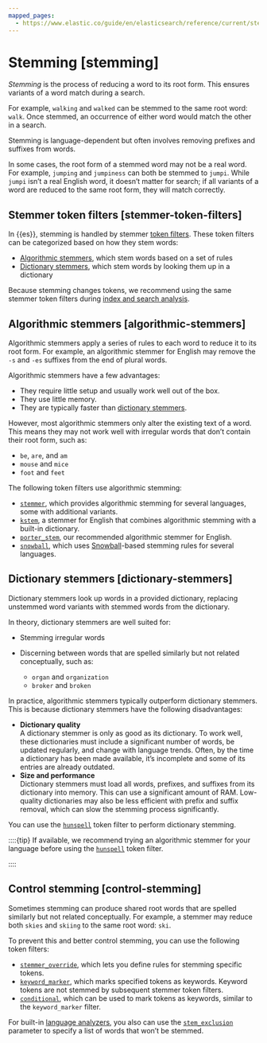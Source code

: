 ```yaml
---
mapped_pages:
  - https://www.elastic.co/guide/en/elasticsearch/reference/current/stemming.html
---
```


# Stemming [stemming]

*Stemming* is the process of reducing a word to its root form. This ensures variants of a word match during a search.

For example, `walking` and `walked` can be stemmed to the same root word: `walk`. Once stemmed, an occurrence of either word would match the other in a search.

Stemming is language-dependent but often involves removing prefixes and suffixes from words.

In some cases, the root form of a stemmed word may not be a real word. For example, `jumping` and `jumpiness` can both be stemmed to `jumpi`. While `jumpi` isn’t a real English word, it doesn’t matter for search; if all variants of a word are reduced to the same root form, they will match correctly.

## Stemmer token filters [stemmer-token-filters]

In {{es}}, stemming is handled by stemmer [token filters](anatomy-of-an-analyzer.md#analyzer-anatomy-token-filters). These token filters can be categorized based on how they stem words:

* [Algorithmic stemmers](#algorithmic-stemmers), which stem words based on a set of rules
* [Dictionary stemmers](#dictionary-stemmers), which stem words by looking them up in a dictionary

Because stemming changes tokens, we recommend using the same stemmer token filters during [index and search analysis](index-search-analysis.md).


## Algorithmic stemmers [algorithmic-stemmers]

Algorithmic stemmers apply a series of rules to each word to reduce it to its root form. For example, an algorithmic stemmer for English may remove the `-s` and `-es` suffixes from the end of plural words.

Algorithmic stemmers have a few advantages:

* They require little setup and usually work well out of the box.
* They use little memory.
* They are typically faster than [dictionary stemmers](#dictionary-stemmers).

However, most algorithmic stemmers only alter the existing text of a word. This means they may not work well with irregular words that don’t contain their root form, such as:

* `be`, `are`, and `am`
* `mouse` and `mice`
* `foot` and `feet`

The following token filters use algorithmic stemming:

* [`stemmer`](https://www.elastic.co/guide/en/elasticsearch/reference/current/analysis-stemmer-tokenfilter.html), which provides algorithmic stemming for several languages, some with additional variants.
* [`kstem`](https://www.elastic.co/guide/en/elasticsearch/reference/current/analysis-kstem-tokenfilter.html), a stemmer for English that combines algorithmic stemming with a built-in dictionary.
* [`porter_stem`](https://www.elastic.co/guide/en/elasticsearch/reference/current/analysis-porterstem-tokenfilter.html), our recommended algorithmic stemmer for English.
* [`snowball`](https://www.elastic.co/guide/en/elasticsearch/reference/current/analysis-snowball-tokenfilter.html), which uses [Snowball](https://snowballstem.org/)-based stemming rules for several languages.


## Dictionary stemmers [dictionary-stemmers]

Dictionary stemmers look up words in a provided dictionary, replacing unstemmed word variants with stemmed words from the dictionary.

In theory, dictionary stemmers are well suited for:

* Stemming irregular words
* Discerning between words that are spelled similarly but not related conceptually, such as:

    * `organ` and `organization`
    * `broker` and `broken`


In practice, algorithmic stemmers typically outperform dictionary stemmers. This is because dictionary stemmers have the following disadvantages:

* **Dictionary quality**<br> A dictionary stemmer is only as good as its dictionary. To work well, these dictionaries must include a significant number of words, be updated regularly, and change with language trends. Often, by the time a dictionary has been made available, it’s incomplete and some of its entries are already outdated.
* **Size and performance**<br> Dictionary stemmers must load all words, prefixes, and suffixes from its dictionary into memory. This can use a significant amount of RAM. Low-quality dictionaries may also be less efficient with prefix and suffix removal, which can slow the stemming process significantly.

You can use the [`hunspell`](https://www.elastic.co/guide/en/elasticsearch/reference/current/analysis-hunspell-tokenfilter.html) token filter to perform dictionary stemming.

::::{tip} 
If available, we recommend trying an algorithmic stemmer for your language before using the [`hunspell`](https://www.elastic.co/guide/en/elasticsearch/reference/current/analysis-hunspell-tokenfilter.html) token filter.

::::



## Control stemming [control-stemming]

Sometimes stemming can produce shared root words that are spelled similarly but not related conceptually. For example, a stemmer may reduce both `skies` and `skiing` to the same root word: `ski`.

To prevent this and better control stemming, you can use the following token filters:

* [`stemmer_override`](https://www.elastic.co/guide/en/elasticsearch/reference/current/analysis-stemmer-override-tokenfilter.html), which lets you define rules for stemming specific tokens.
* [`keyword_marker`](https://www.elastic.co/guide/en/elasticsearch/reference/current/analysis-keyword-marker-tokenfilter.html), which marks specified tokens as keywords. Keyword tokens are not stemmed by subsequent stemmer token filters.
* [`conditional`](https://www.elastic.co/guide/en/elasticsearch/reference/current/analysis-condition-tokenfilter.html), which can be used to mark tokens as keywords, similar to the `keyword_marker` filter.

For built-in [language analyzers](https://www.elastic.co/guide/en/elasticsearch/reference/current/analysis-lang-analyzer.html), you also can use the [`stem_exclusion`](https://www.elastic.co/guide/en/elasticsearch/reference/current/analysis-lang-analyzer.html#_excluding_words_from_stemming) parameter to specify a list of words that won’t be stemmed.


